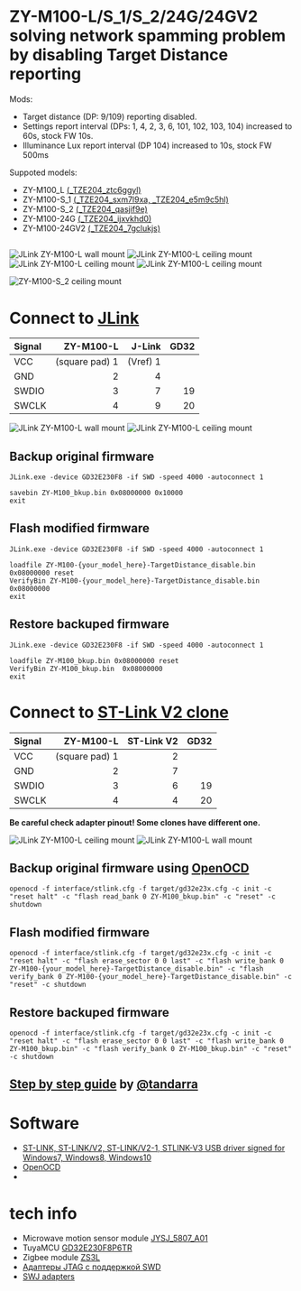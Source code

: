 # ZY-M100-L/S_1/S_2/24G/24GV2 solving network spamming problem by disabling Target Distance reporting
Mods:
- Target distance (DP: 9/109) reporting disabled.
- Settings report interval (DPs: 1, 4, 2, 3, 6, 101, 102, 103, 104) increased to 60s, stock FW 10s.
- Illuminance Lux report interval (DP 104) increased to 10s, stock FW 500ms

Suppoted models:
- ZY-M100_L [(_TZE204_ztc6ggyl)](./ZY-M100_L_TZE204_ztc6ggyl-TargetDistance_disable.bin)
- ZY-M100-S_1 [(_TZE204_sxm7l9xa, _TZE204_e5m9c5hl)](./ZY-M100-S_1_TZE204_sxm7l9xa-TargetDistance_disable.bin)
- ZY-M100-S_2 [(_TZE204_qasjif9e)](./ZY-M100-S_2_TZE204_qasjif9e-TargetDistance_disable.bin)
- ZY-M100-24G [(_TZE204_ijxvkhd0)](./ZY-M100-24G_TZE204_ijxvkhd0-TargetDistance_disable.bin)
- ZY-M100-24GV2 [(_TZE204_7gclukjs)](./ZY-M100-24GV2_TZE204_7gclukjs-TargetDistance_disable.bin)
##
![JLink ZY-M100-L wall mount](./pix/wall_1.jpg)
![JLink ZY-M100-L ceiling mount](./pix/ceiling_1.jpg)
![JLink ZY-M100-L ceiling mount](./pix/ceiling_2.jpg)
![JLink ZY-M100-L ceiling mount](./pix/ceiling_3.jpg)

![ZY-M100-S_2 ceiling mount](./pix/ZY-M100-S_2.jpg)

# Connect to [JLink](http://www.segger.com)

|Signal|ZY-M100-L     |J-Link  |GD32|
|:-----|-------------:|-------:|---:|
|VCC   |(square pad) 1|(Vref) 1|    |
|GND   |2             |       4|    |
|SWDIO |3             |       7|19  |
|SWCLK |4             |       9|20  |

![JLink ZY-M100-L wall mount](./pix/wall_jlink.jpg)
![JLink ZY-M100-L ceiling mount](./pix/ceiling_jlink.jpg)

## Backup original firmware
```batchfile
JLink.exe -device GD32E230F8 -if SWD -speed 4000 -autoconnect 1 
```
```
savebin ZY-M100_bkup.bin 0x08000000 0x10000
exit
```

## Flash modified firmware

```batchfile
JLink.exe -device GD32E230F8 -if SWD -speed 4000 -autoconnect 1 
```
```
loadfile ZY-M100-{your_model_here}-TargetDistance_disable.bin 0x08000000 reset
VerifyBin ZY-M100-{your_model_here}-TargetDistance_disable.bin  0x08000000
exit
```
## Restore backuped firmware

```batchfile
JLink.exe -device GD32E230F8 -if SWD -speed 4000 -autoconnect 1 
```
```
loadfile ZY-M100_bkup.bin 0x08000000 reset
VerifyBin ZY-M100_bkup.bin  0x08000000
exit
```
# Connect to [ST-Link V2 clone](http://www.aliexpress.com)

|Signal|ZY-M100-L     |ST-Link V2|GD32|
|:-----|-------------:|---------:|---:|
|VCC   |(square pad) 1|         2|    |
|GND   |2             |         7|    |
|SWDIO |3             |         6|19  |
|SWCLK |4             |         4|20  |

**Be careful check adapter pinout! Some clones have different one.**


![JLink ZY-M100-L ceiling mount](./pix/ST-Link_pinout.png)
![JLink ZY-M100-L wall mount](./pix/wall_st-link.jpg)


## Backup original firmware using [OpenOCD](https://github.com/openocd-org/openocd/releases/tag/latest)
```batchfile
openocd -f interface/stlink.cfg -f target/gd32e23x.cfg -c init -c "reset halt" -c "flash read_bank 0 ZY-M100_bkup.bin" -c "reset" -c shutdown
```

## Flash modified firmware
```batchfile
openocd -f interface/stlink.cfg -f target/gd32e23x.cfg -c init -c "reset halt" -c "flash erase_sector 0 0 last" -c "flash write_bank 0 ZY-M100-{your_model_here}-TargetDistance_disable.bin" -c "flash verify_bank 0 ZY-M100-{your_model_here}-TargetDistance_disable.bin" -c "reset" -c shutdown
```
## Restore backuped firmware
```batchfile
openocd -f interface/stlink.cfg -f target/gd32e23x.cfg -c init -c "reset halt" -c "flash erase_sector 0 0 last" -c "flash write_bank 0 ZY-M100_bkup.bin" -c "flash verify_bank 0 ZY-M100_bkup.bin" -c "reset" -c shutdown
```

## [Step by step guide](https://github.com/Koenkk/zigbee2mqtt/issues/19045#issuecomment-2362489362) by [@tandarra](https://github.com/tandarra)

# Software
- [ST-LINK, ST-LINK/V2, ST-LINK/V2-1, STLINK-V3 USB driver signed for Windows7, Windows8, Windows10](https://www.st.com/en/development-tools/stsw-link009.html)
- [OpenOCD](https://github.com/openocd-org/openocd/releases/latest)
- 
# tech info
- Microwave motion sensor module [JYSJ_5807_A01](./5807_A01.pdf)
- TuyaMCU [GD32E230F8P6TR](./GD32E230F8P6.pdf)
- Zigbee module [ZS3L](https://developer.tuya.com/en/docs/iot/zs3l?id=K97r37j19f496)
- [Адаптеры JTAG с поддержкой SWD](https://microsin.net/programming/arm/swd-jtag-adapters.html)
- [SWJ adapters](https://wiki.cuvoodoo.info/doku.php?id=jtag)
